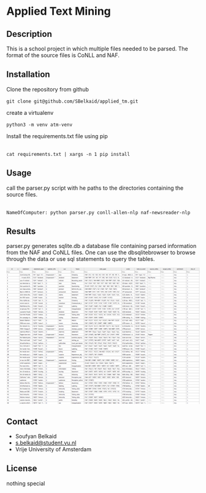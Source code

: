 Applied Text Mining
=============

Description
----------
This is a school project in which multiple files needed to be parsed. The format of the source files is CoNLL and NAF.

Installation
-----------
Clone the repository from github

````shell
git clone git@github.com/SBelkaid/applied_tm.git

````
create a virtualenv 

```shell
python3 -m venv atm-venv
```

Install the requirements.txt file using pip
````shell

cat requirements.txt | xargs -n 1 pip install

````

Usage
-----
call the parser.py script with he paths to the directories containing the source files.

```shell

NameOfComputer: python parser.py conll-allen-nlp naf-newsreader-nlp

```

Results
-------------
parser.py generates sqlite.db a database file containing parsed information from the NAF and CoNLL files. One can use the dbsqlitebrowser to browse
through the data or use sql statements to query the tables.

![alt tag](https://github.com/SBelkaid/applied_tm/blob/master/perspectives.png)


Contact
------

* Soufyan Belkaid
* s.belkaid@student.vu.nl
* Vrije University of Amsterdam

License
------
nothing special
